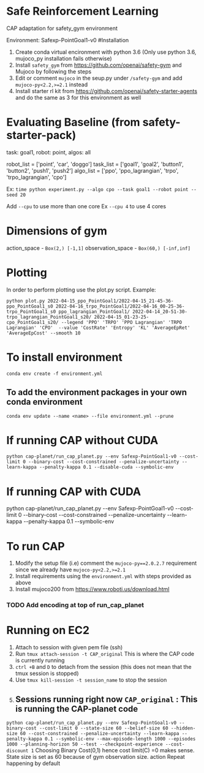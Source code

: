 # Safe Reinforcement Learning
CAP adaptation for safety_gym environment

Environment: Safexp-PointGoal1-v0
#Installation
1) Create conda virtual encironment with python 3.6 (Only use python 3.6, mujoco_py installation fails otherwise)
2) Install `safety_gym` from https://github.com/openai/safety-gym and Mujoco by following the steps
3) Edit or comment `mujoco` in the seup.py under `/safety-gym` and add `mujoco-py<2.2,>=2.1` instead
4) Install starter rl kit from https://github.com/openai/safety-starter-agents and do the same as 3 for this environment as well



# Evaluating Baseline (from safety-starter-pack)
task: goal1, robot: point, algos: all

robot_list = ['point', 'car', 'doggo']
task_list = ['goal1', 'goal2', 'button1', 'button2', 'push1', 'push2']
algo_list = ['ppo', 'ppo_lagrangian', 'trpo', 'trpo_lagrangian', 'cpo']
    
Ex:
`time python experiment.py --algo cpo --task goal1 --robot point --seed 20`

 Add `--cpu` to use more than one core Ex `--cpu 4` to use 4 cores
 
 # Dimensions of gym
 action_space - `Box(2,) [-1,1]`
 observation_space - `Box(60,) [-inf,inf]`
 

# Plotting
In order to perform plotting use the plot.py script.
Example:
```
python plot.py 2022-04-15_ppo_PointGoal1/2022-04-15_21-45-36-ppo_PointGoal1_s0 2022-04-16_trpo_PointGoal1/2022-04-16_00-25-36-trpo_PointGoal1_s0 ppo_lagrangian_PointGoal1/ 2022-04-14_20-51-30-trpo_lagrangian_PointGoal1_s20/ 2022-04-15_01-23-25-cpo_PointGoal1_s20/ --legend 'PPO' 'TRPO' 'PPO Lagrangian' 'TRPO Lagrangian' 'CPO'  --value 'CostRate' 'Entropy' 'KL' 'AverageEpRet' 'AverageEpCost' --smooth 10 
```

# To install environment

`conda env create -f environment.yml`

## To add the environment packages in your own conda environment 

`conda env update --name <name> --file environment.yml --prune`

# If running CAP without CUDA
```
python cap-planet/run_cap_planet.py --env Safexp-PointGoal1-v0 --cost-limit 0 --binary-cost --cost-constrained --penalize-uncertainty --learn-kappa --penalty-kappa 0.1 --disable-cuda --symbolic-env
```
# If running CAP with CUDA

python cap-planet/run_cap_planet.py --env Safexp-PointGoal1-v0 --cost-limit 0 --binary-cost --cost-constrained --penalize-uncertainty --learn-kappa --penalty-kappa 0.1 --symbolic-env

# To run CAP
1) Modify the setup file (i.e) comment the `mujoco-py==2.0.2.7` requirement since we already have `mujoco-py<2.2,>=2.1`
2) Install requirements using the `environment.yml` with steps provided as above
3) Install mujoco200 from https://www.roboti.us/download.html
### TODO Add encoding at top of run_cap_planet

# Running on EC2
1) Attach to session with given pem file (ssh) 
2) Run `tmux attach-session -t CAP_original` This is where the CAP code is currently running
3) `ctrl +B` and `D` to detach from the session (this does not mean that the tmux session is stopped)
4) Use `tmux kill-session -t session_name` to stop the session
5) ## Sessions running right now `CAP_original` : This is running the CAP-planet code
`python cap-planet/run_cap_planet.py --env Safexp-PointGoal1-v0 --binary-cost --cost-limit 0 --state-size 60 --belief-size 60 --hidden-size 60 --cost-constrained --penalize-uncertainty --learn-kappa --penalty-kappa 0.1 --symbolic-env --max-episode-length 1000 --episodes 1000 --planning-horizon 50 --test --checkpoint-experience --cost-discount 1`
Choosing Binary Cost(0,1) hence cost limit(C) =0 makes sense. State size is set as 60 because of gym observation size. action Repeat happening by default

